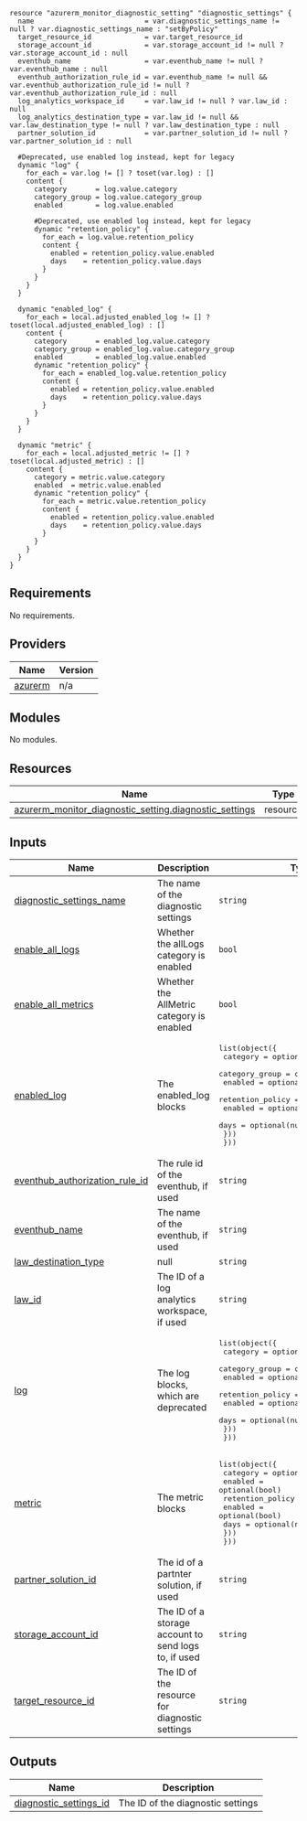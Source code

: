 ```hcl
resource "azurerm_monitor_diagnostic_setting" "diagnostic_settings" {
  name                           = var.diagnostic_settings_name != null ? var.diagnostic_settings_name : "setByPolicy"
  target_resource_id             = var.target_resource_id
  storage_account_id             = var.storage_account_id != null ? var.storage_account_id : null
  eventhub_name                  = var.eventhub_name != null ? var.eventhub_name : null
  eventhub_authorization_rule_id = var.eventhub_name != null && var.eventhub_authorization_rule_id != null ? var.eventhub_authorization_rule_id : null
  log_analytics_workspace_id     = var.law_id != null ? var.law_id : null
  log_analytics_destination_type = var.law_id != null && var.law_destination_type != null ? var.law_destination_type : null
  partner_solution_id            = var.partner_solution_id != null ? var.partner_solution_id : null

  #Deprecated, use enabled log instead, kept for legacy
  dynamic "log" {
    for_each = var.log != [] ? toset(var.log) : []
    content {
      category       = log.value.category
      category_group = log.value.category_group
      enabled        = log.value.enabled

      #Deprecated, use enabled log instead, kept for legacy
      dynamic "retention_policy" {
        for_each = log.value.retention_policy
        content {
          enabled = retention_policy.value.enabled
          days    = retention_policy.value.days
        }
      }
    }
  }

  dynamic "enabled_log" {
    for_each = local.adjusted_enabled_log != [] ? toset(local.adjusted_enabled_log) : []
    content {
      category       = enabled_log.value.category
      category_group = enabled_log.value.category_group
      enabled        = enabled_log.value.enabled
      dynamic "retention_policy" {
        for_each = enabled_log.value.retention_policy
        content {
          enabled = retention_policy.value.enabled
          days    = retention_policy.value.days
        }
      }
    }
  }

  dynamic "metric" {
    for_each = local.adjusted_metric != [] ? toset(local.adjusted_metric) : []
    content {
      category = metric.value.category
      enabled  = metric.value.enabled
      dynamic "retention_policy" {
        for_each = metric.value.retention_policy
        content {
          enabled = retention_policy.value.enabled
          days    = retention_policy.value.days
        }
      }
    }
  }
}
```
## Requirements

No requirements.

## Providers

| Name | Version |
|------|---------|
| <a name="provider_azurerm"></a> [azurerm](#provider\_azurerm) | n/a |

## Modules

No modules.

## Resources

| Name | Type |
|------|------|
| [azurerm_monitor_diagnostic_setting.diagnostic_settings](https://registry.terraform.io/providers/hashicorp/azurerm/latest/docs/resources/monitor_diagnostic_setting) | resource |

## Inputs

| Name | Description | Type | Default | Required |
|------|-------------|------|---------|:--------:|
| <a name="input_diagnostic_settings_name"></a> [diagnostic\_settings\_name](#input\_diagnostic\_settings\_name) | The name of the diagnostic settings | `string` | `null` | no |
| <a name="input_enable_all_logs"></a> [enable\_all\_logs](#input\_enable\_all\_logs) | Whether the allLogs category is enabled | `bool` | `true` | no |
| <a name="input_enable_all_metrics"></a> [enable\_all\_metrics](#input\_enable\_all\_metrics) | Whether the AllMetric category is enabled | `bool` | `true` | no |
| <a name="input_enabled_log"></a> [enabled\_log](#input\_enabled\_log) | The enabled\_log blocks | <pre>list(object({<br>    category       = optional(string)<br>    category_group = optional(string)<br>    enabled        = optional(bool)<br>    retention_policy = optional(object({<br>      enabled = optional(bool)<br>      days    = optional(number)<br>    }))<br>  }))</pre> | `[]` | no |
| <a name="input_eventhub_authorization_rule_id"></a> [eventhub\_authorization\_rule\_id](#input\_eventhub\_authorization\_rule\_id) | The rule id of the eventhub, if used | `string` | `null` | no |
| <a name="input_eventhub_name"></a> [eventhub\_name](#input\_eventhub\_name) | The name of the eventhub, if used | `string` | `null` | no |
| <a name="input_law_destination_type"></a> [law\_destination\_type](#input\_law\_destination\_type) | null | `string` | n/a | yes |
| <a name="input_law_id"></a> [law\_id](#input\_law\_id) | The ID of a log analytics workspace, if used | `string` | `null` | no |
| <a name="input_log"></a> [log](#input\_log) | The log blocks, which are deprecated | <pre>list(object({<br>    category       = optional(string)<br>    category_group = optional(string)<br>    enabled        = optional(bool)<br>    retention_policy = optional(object({<br>      enabled = optional(bool)<br>      days    = optional(number)<br>    }))<br>  }))</pre> | `[]` | no |
| <a name="input_metric"></a> [metric](#input\_metric) | The metric blocks | <pre>list(object({<br>    category = optional(string)<br>    enabled  = optional(bool)<br>    retention_policy = optional(object({<br>      enabled = optional(bool)<br>      days    = optional(number)<br>    }))<br>  }))</pre> | `[]` | no |
| <a name="input_partner_solution_id"></a> [partner\_solution\_id](#input\_partner\_solution\_id) | The id of a partnter solution, if used | `string` | `null` | no |
| <a name="input_storage_account_id"></a> [storage\_account\_id](#input\_storage\_account\_id) | The ID of a storage account to send logs to, if used | `string` | `null` | no |
| <a name="input_target_resource_id"></a> [target\_resource\_id](#input\_target\_resource\_id) | The ID of the resource for diagnostic settings | `string` | n/a | yes |

## Outputs

| Name | Description |
|------|-------------|
| <a name="output_diagnostic_settings_id"></a> [diagnostic\_settings\_id](#output\_diagnostic\_settings\_id) | The ID of the diagnostic settings |

